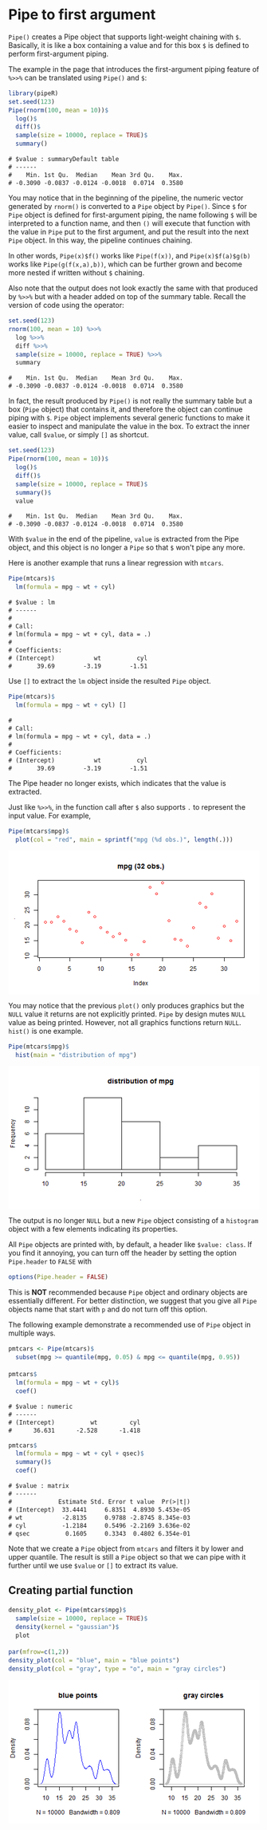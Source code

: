 

# Pipe to first argument

`Pipe()` creates a Pipe object that supports light-weight chaining with `$`. Basically, it is like a box containing a value and for this box `$` is defined to perform first-argument piping.

The example in the page that introduces the first-argument piping feature of `%>>%` can be translated using `Pipe()` and `$`:


```r
library(pipeR)
set.seed(123)
Pipe(rnorm(100, mean = 10))$
  log()$
  diff()$
  sample(size = 10000, replace = TRUE)$
  summary()
```

```
# $value : summaryDefault table 
# ------
#    Min. 1st Qu.  Median    Mean 3rd Qu.    Max. 
# -0.3090 -0.0837 -0.0124 -0.0018  0.0714  0.3580
```

You may notice that in the beginning of the pipeline, the numeric vector generated by `rnorm()` is converted to a `Pipe` object by `Pipe()`. Since `$` for `Pipe` object is defined for first-argument piping, the name following `$` will be interpreted to a function name, and then `()` will execute that function with the value in `Pipe` put to the first argument, and put the result into the next `Pipe` object. In this way, the pipeline continues chaining.

In other words, `Pipe(x)$f()` works like `Pipe(f(x))`, and `Pipe(x)$f(a)$g(b)` works like `Pipe(g(f(x,a),b))`, which can be further grown and become more nested if written without `$` chaining. 

Also note that the output does not look exactly the same with that produced by `%>>%` but with a header added on top of the summary table. Recall the version of code using the operator:


```r
set.seed(123)
rnorm(100, mean = 10) %>>%
  log %>>%
  diff %>>%
  sample(size = 10000, replace = TRUE) %>>%
  summary
```

```
#    Min. 1st Qu.  Median    Mean 3rd Qu.    Max. 
# -0.3090 -0.0837 -0.0124 -0.0018  0.0714  0.3580
```

In fact, the result produced by `Pipe()` is not really the summary table but a box (`Pipe` object) that contains it, and therefore the object can continue piping with `$`. `Pipe` object implements several generic functions to make it easier to inspect and manipulate the value in the box. To extract the inner value, call `$value`, or simply `[]` as shortcut.


```r
set.seed(123)
Pipe(rnorm(100, mean = 10))$
  log()$
  diff()$
  sample(size = 10000, replace = TRUE)$
  summary()$
  value
```

```
#    Min. 1st Qu.  Median    Mean 3rd Qu.    Max. 
# -0.3090 -0.0837 -0.0124 -0.0018  0.0714  0.3580
```

With `$value` in the end of the pipeline, `value` is extracted from the Pipe object, and this object is no longer a `Pipe` so that `$` won't pipe any more.

Here is another example that runs a linear regression with `mtcars`.


```r
Pipe(mtcars)$
  lm(formula = mpg ~ wt + cyl)
```

```
# $value : lm 
# ------
# 
# Call:
# lm(formula = mpg ~ wt + cyl, data = .)
# 
# Coefficients:
# (Intercept)           wt          cyl  
#       39.69        -3.19        -1.51
```

Use `[]` to extract the `lm` object inside the resulted `Pipe` object.


```r
Pipe(mtcars)$
  lm(formula = mpg ~ wt + cyl) []
```

```
# 
# Call:
# lm(formula = mpg ~ wt + cyl, data = .)
# 
# Coefficients:
# (Intercept)           wt          cyl  
#       39.69        -3.19        -1.51
```

The Pipe header no longer exists, which indicates that the value is extracted.

Just like `%>>%`, in the function call after `$` also supports `.` to represent the input value. For example,


```r
Pipe(mtcars$mpg)$
  plot(col = "red", main = sprintf("mpg (%d obs.)", length(.)))
```

<img src="figure/pipe-dot.png" title="plot of chunk pipe-dot" alt="plot of chunk pipe-dot" style="display: block; margin: auto;" />

You may notice that the previous `plot()` only produces graphics but the `NULL` value it returns are not explicitly printed. `Pipe` by design mutes `NULL` value as being printed. However, not all graphics functions return `NULL`. `hist()` is one example.


```r
Pipe(mtcars$mpg)$
  hist(main = "distribution of mpg")
```

<img src="figure/pipe-hist.png" title="plot of chunk pipe-hist" alt="plot of chunk pipe-hist" style="display: block; margin: auto;" />

The output is no longer `NULL` but a new `Pipe` object consisting of a `histogram` object with a few elements indicating its properties. 

All `Pipe` objects are printed with, by default, a header like `$value: class`. If you find it annoying, you can turn off the header by setting the option `Pipe.header` to `FALSE` with

```r
options(Pipe.header = FALSE)
```

This is **NOT** recommended because `Pipe` object and ordinary objects are essentially different. For better distinction, we suggest that you give  all `Pipe` objects name that start with `p` and do not turn off this option.

The following example demonstrate a recommended use of `Pipe` object in multiple ways.


```r
pmtcars <- Pipe(mtcars)$
  subset(mpg >= quantile(mpg, 0.05) & mpg <= quantile(mpg, 0.95))

pmtcars$
  lm(formula = mpg ~ wt + cyl)$
  coef()
```

```
# $value : numeric 
# ------
# (Intercept)          wt         cyl 
#      36.631      -2.528      -1.418
```

```r
pmtcars$
  lm(formula = mpg ~ wt + cyl + qsec)$
  summary()$
  coef()
```

```
# $value : matrix 
# ------
#             Estimate Std. Error t value  Pr(>|t|)
# (Intercept)  33.4441     6.8351  4.8930 5.453e-05
# wt           -2.8135     0.9788 -2.8745 8.345e-03
# cyl          -1.2184     0.5496 -2.2169 3.636e-02
# qsec          0.1605     0.3343  0.4802 6.354e-01
```

Note that we create a `Pipe` object from `mtcars` and filters it by lower and upper quantile. The result is still a `Pipe` object so that we can pipe with it further until we use `$value` or `[]` to extract its value.

## Creating partial function


```r
density_plot <- Pipe(mtcars$mpg)$
  sample(size = 10000, replace = TRUE)$
  density(kernel = "gaussian")$
  plot

par(mfrow=c(1,2))
density_plot(col = "blue", main = "blue points")
density_plot(col = "gray", type = "o", main = "gray circles")
```

<img src="figure/partial-function.png" title="plot of chunk partial-function" alt="plot of chunk partial-function" style="display: block; margin: auto;" />

